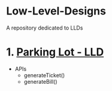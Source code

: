 # Low-Level-Designs
A repository dedicated to LLDs


# 1. [Parking Lot - LLD](https://github.com/SabbitRex/Low-Level-Designs/tree/main/src/main/java/com/sabbitrex/lowleveldesigns/parkinglot)
  - APIs
     - generateTicket()
     - generateBill()
